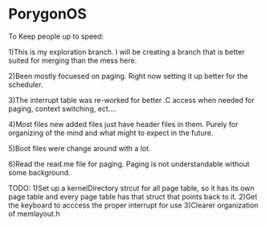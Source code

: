 # PorygonOS

To Keep people up to speed:

1)This is my exploration branch. I will be creating a branch that is better suited for merging than the mess here.

2)Been mostly focuesed on paging. Right now setting it up better for the scheduler.

3)The interrupt table was re-worked for better .C access when needed for paging, context switching, ect....

4)Most files new added files just have header files in them. Purely for organizing of the mind and what might to expect in the future.

5)Boot files were change around with a lot.

6)Read the read.me file for paging. Paging is not understandable without some background.

TODO:
1)Set up a kernelDirectory strcut for all page table, so it has its own page table and every page table has that struct that points back to it.
2)Get the keyboard to acccess the proper interrupt for use
3)Clearer organization of memlayout.h



